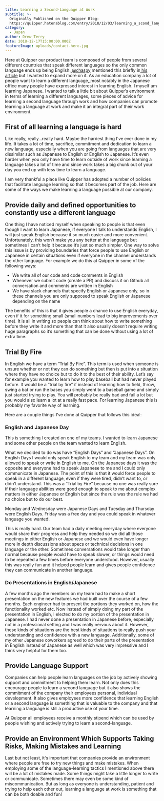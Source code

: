 ```yaml
---
title: Learning a Second-Language at Work
subtitle: >-
  Originally Published on the Quipper Blog:
  https://quipper.hatenablog.com/entry/2018/12/03/learning_a_scond_language_at_work
category:
  - Japan
author: Drew Terry
date: 2018-12-17T15:00:00.000Z
featureImage: uploads/contact-hero.jpg
---
```

Here at Quipper our product team is composed of people from several different countries that speak different languages so the only common language ends up being English.[ @chaspy](https://twitter.com/chaspy_) mentioned this briefly in[ his article](https://quipper.hatenablog.com/entry/2018/08/06/joiner-meets-quipper) but I wanted to expand more on it. As an education company a lot of people want to learn a different language,[ ](http://d.hatena.ne.jp/keyword/most)most notably in the Japanese office many people have expressed interest in learning English. I myself am learning Japanese. I wanted to[](http://d.hatena.ne.jp/keyword/talk) talk a little bit about Quipper’s environment in terms of learning a different languages, some pieces of advice for learning a second language through work and how companies can promote learning a language at work and make it an integral part of their work environment.

## First of all learning a language is hard

Like really, really…really hard. Maybe the hardest thing[](http://d.hatena.ne.jp/keyword/I%A1%C7ve) I've ever done in my life. It takes a lot of time, sacrifice, commitment and dedication to learn a new language, especially when you are going from languages that are very dissimilar such as Japanese to English or English to Japanese. It’s even harder when you only have time to learn outside of work since learning a language takes a lot of time and since work takes a big chunk out of your day you end up with less time to learn a language.

I am very thankful a place like Quipper has adopted a number of policies that facilitate language learning so that it becomes part of the job. Here are some of the ways we make learning a language possible at our company.

## Provide daily and defined opportunities to constantly use a different language

One thing I have noticed myself when speaking to people is that even though I want to learn Japanese, if everyone I[](http://d.hatena.ne.jp/keyword/talk) talk to understands English, I will just speak English because it so much easier and more convenient. Unfortunately, this won’t make you any better at the language but sometimes I can’t help it because it’s just so much simpler. One way to solve this issue is by providing boundaries that force people to use English or Japanese in certain situations even if everyone in the channel understands the other language. For example we do this at Quipper in some of the following ways:

* We write all of our code and code comments in English
* Whenever we submit code (create a PR) and discuss it on[](http://d.hatena.ne.jp/keyword/Github) Github all conversation and comments are written in English
* We have slack channels that specify English or Japanese only, so in these channels you are only supposed to speak English or Japanese depending on the name

The benefits of this is that it gives people a chance to use English everyday, even if it for something small (small numbers lead to big improvements over time). It is all in writing so people can think about how to write something before they write it and more than that It also usually doesn’t require writing huge paragraphs so it’s something that can be done without using a lot of extra time.

## Trial By Fire

In English we have a term “Trial By Fire”. This term is used when someone is unsure whether or not they can do something but then is put into a situation where they have no choice but to do it to the best of their ability. Let’s say for example you wanted to learn how to play[](http://d.hatena.ne.jp/keyword/baseball) baseball but had never played before. It would be a “trial by fire” if instead of learning how to field, throw, swing a bat or run the bases you simply went to a baseball game and simply just started trying to play. You will probably be really bad and fail a lot but you would also learn a lot at a really fast pace. For learning Japanese this is probably my favorite way of learning.

Here are a couple things[](http://d.hatena.ne.jp/keyword/I%A1%C7ve) I've done at Quipper that follows this ideal:

### English and Japanese Day

This is something I created on one of my teams. I wanted to learn Japanese and some other people on the team wanted to learn English.

What we decided to do was have “English Days” and “Japanese Days”. On English Days I would only speak English to my team and my team was only allowed to speak or write in English to me. On the Japanese days it was the opposite and everyone had to speak Japanese to me and I could only communicate in Japanese. The point of this is that it would force people to speak in a different language, even if they were tired, didn’t want to, or didn’t understand. This was a “Trial by Fire” because no one was really sure if their language abilities were good enough to speak to me about complex matters in either Japanese or English but since the rule was the rule we had no choice but to do our best.

Monday and Wednesday were Japanese Days and Tuesday and Thursday were English Days. Friday was a free day and you could speak in whatever language you wanted.

This is really hard. Our team had a daily meeting everyday where everyone would share their progress and help they needed so we did all those meetings in either English or Japanese and we would even have longer more in depth discussions about specs or technical decisions in one language or the other. Sometimes conversations would take longer than normal because people would have to speak slower, or things would need to be repeated a few times before everyone understood. However, usually this was really fun and it helped people learn and gives people confidence they can communicate in another language.

### Do Presentations in English/Japanese

A few months ago the members on my team had to make a short presentation on the new features we had built over the course of a few months. Each engineer had to present the portions they worked on, how the functionality worked etc. Now instead of simply doing my part of the presentation in English, I elected to do my portion of the presentation in Japanese. I had never done a presentation in Japanese before, especially not in a professional setting and I was really nervous about it. However, these kinds of situations are the best kinds of situations to really push your understanding and confidence with a new language. Additionally, some of my other Japanese coworkers agreed to do their parts of the presentation in English instead of Japanese as well which was very impressive and I think very helpful for them too.

## Provide Language Support

Companies can help people learn languages on the job by actively showing support and commitment to helping them learn. Not only does this encourage people to learn a second language but it also shows the commitment of the company their employees personal, individual development. It also gives employees more confidence that learning English or a second language is something that is valuable to the company and that learning a language is still a productive use of your time.

At Quipper all employees receive a monthly stipend which can be used by people wishing and actively trying to learn a second-language.

## Provide an Environment Which Supports Taking Risks, Making Mistakes and Learning

Last but not least, it's important that companies provide an environment where people are free to try new things and make mistakes. When employing some of the language-learning[](http://d.hatena.ne.jp/keyword/tactics) tactics I mentioned above there will be a lot of mistakes made. Some things might take a little longer to write or communicate. Sometimes there may even be some kind of miscommunication. But as long as everyone is understanding, patient and trying to help each other out, learning a language at work is something that can be both doable and fun!